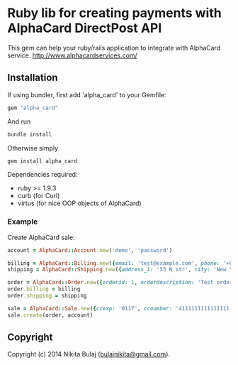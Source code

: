# Ruby lib for creating payments with AlphaCard DirectPost API

This gem can help your ruby/rails application to integrate with AlphaCard service.
http://www.alphacardservices.com/

## Installation

If using bundler, first add 'alpha_card' to your Gemfile:

```ruby
gem "alpha_card"
```

And run

```sh
bundle install
```

Otherwise simply

```sh
gem install alpha_card
```

Dependencies required:

*   ruby >= 1.9.3
*   curb (for Curl)
*   virtus (for nice OOP objects of AlphaCard)

### Example

Create AlphaCard sale:

```ruby
account = AlphaCard::Account.new('demo', 'password')

billing = AlphaCard::Billing.new({email: 'test@example.com', phone: '+801311313111'})
shipping = AlphaCard::Shipping.new({address_1: '33 N str', city: 'New York', state: 'NY', zip_code: '132'})

order = AlphaCard::Order.new({orderid: 1, orderdescription: 'Test order'})
order.billing = billing
order.shipping = shipping

sale = AlphaCard::Sale.new({ccexp: '0117', ccnumber: '4111111111111111', amount: 1.5, cvv: '123'})
sale.create(order, account)
```

## Copyright

Copyright (c) 2014 Nikita Bulaj (bulajnikita@gmail.com).